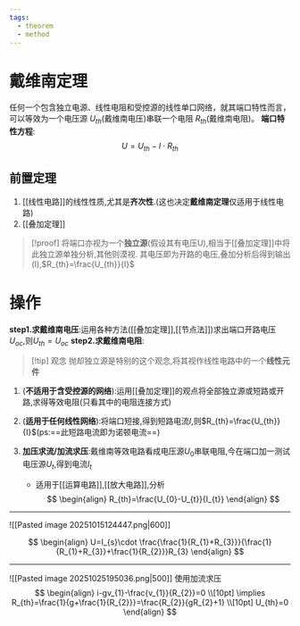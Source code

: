 ```yaml
---
tags:
  - theorem
  - method
---
```


# 戴维南定理
任何一个包含独立电源、线性电阻和受控源的线性单口网络，就其端口特性而言，可以等效为一个电压源 $U_{th}$(戴维南电压)串联一个电阻 $R_{th}$(戴维南电阻)。
**端口特性方程**:
$$
U=U_{th}-I\cdot R_{th}
$$

## 前置定理
1. [[线性电路]]的线性性质,尤其是**齐次性**.(这也决定**戴维南定理**仅适用于线性电路)
2. [[叠加定理]]

>[!proof]
>将端口亦视为一个**独立源**(假设其有电压U),相当于[[叠加定理]]中将此独立源单独分析,其他则漠视.
>其电压即为开路的电压,叠加分析后得到输出(I),$R_{th}=\frac{U_{th}}{I}$
# 操作
**step1.求戴维南电压**:运用各种方法([[叠加定理]],[[节点法]])求出端口开路电压$U_{oc}$,则$U_{th}=U_{oc}$
**step2.求戴维南电阻**:

>[!tip] 观念
>抛却独立源是特别的这个观念,将其视作线性电路中的一个**线性元件**

1. (**不适用于含受控源的网络**):运用[[叠加定理]]的观点将全部独立源或短路或开路,求得等效电阻(只看其中的电阻连接方式)

2. (**适用于任何线性网络**):将端口短接,得到短路电流$I$,则$R_{th}=\frac{U_{th}}{I}$(ps:==此短路电流即为诺顿电流==)

3. **加压求流/加流求压**:戴维南等效电路看成电压源$U_{0}$串联电阻,今在端口加一测试电压源$U_{t}$,得到电流$I_{t}$
	 - 适用于[[运算电路]],[[放大电路]],分析
$$
\begin{align}
R_{th}=\frac{U_{0}-U_{t}}{I_{t}}
\end{align}
$$

---
![[Pasted image 20251015124447.png|600]]

$$
\begin{align}
U=I_{s}\cdot \frac{\frac{1}{R_{1}+R_{3}}}{\frac{1}{R_{1}+R_{3}}+\frac{1}{R_{2}}}R_{3}
\end{align}
$$

---
![[Pasted image 20251025195036.png|500]]
使用加流求压
$$
\begin{align}
i-gv_{1}-\frac{v_{1}}{R_{2}}=0 \\[10pt]
\implies R_{th}=\frac{1}{g+\frac{1}{R_{2}}}=\frac{R_{2}}{gR_{2}+1} \\[10pt]
U_{th}=0
\end{align}
$$



